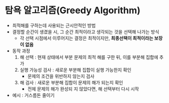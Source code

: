 # 탐욕 알고리즘(Greedy Algorithm)

- 최적해를 구하는데 사용되는 근시안적인 방법
- 결정할 순간이 생겼을 시, 그 순간 최적이라고 생각되는 것을 선택해 나가는 방식
  - 각 선택 시점에서 이루어지는 결정은 최적이지만, **최종선택이 최적이라는 보장이 없음**
- 동작 과정
  1) 해 선택 : 현재 상태에서 부분 문제의 최적 해를 구한 뒤, 이를 부분해 집합에 추가
  2) 실행 가능성 검사 : 새로운 부분해 집합이 실행 가능한지 확인
     - 문제의 조건을 위반하지 않는지 검사
  3) 해 검사 : 새로운 부분해 집합이 문제의 해가 되는지 확인
     - 전체 문제의 해가 완성되 지 않았다면, 해 선택부터 다시 시작
- 예시 : 거스름돈 줄이기